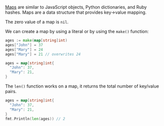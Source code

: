 [Maps](https://go.dev/blog/maps) are similar to JavaScript objects, Python dictionaries, and Ruby hashes. Maps are a data structure that provides key->value mapping.

The zero value of a map is `nil`.

We can create a map by using a literal or by using the `make()` function:

```go
ages := make(map[string]int)
ages["John"] = 37
ages["Mary"] = 24
ages["Mary"] = 21 // overwrites 24
```

```go
ages = map[string]int{
  "John": 37,
  "Mary": 21,
}
```

The `len()` function works on a map, it returns the total number of key/value pairs.

```go
ages = map[string]int{
  "John": 37,
  "Mary": 21,
}
fmt.Println(len(ages)) // 2
```